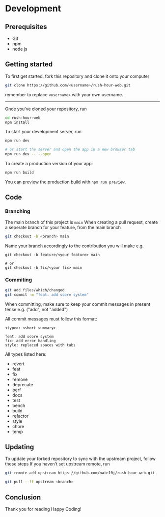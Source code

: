 # Development
## Prerequisites
- Git
- npm
- node js

## Getting started
To first get started, fork this repository and clone it onto your computer

```bash
git clone https://github.com/<username>/rush-hour-web.git
```
remember to replace ``<username>`` with your own username.

---

Once you've cloned your repository, run
```bash
cd rush-hour-web
npm install
```
To start your development server, run

```bash
npm run dev

# or start the server and open the app in a new browser tab
npm run dev -- --open
```
To create a production version of your app:

```bash
npm run build
```

You can preview the production build with `npm run preview`.

## Code
### Branching
The main branch of this project is ``main``
When creating a pull request, create a seperate branch for your feature, from the main branch
```bash
git checkout -b <branch> main
```
Name your branch accordingly to the contribution you will make e.g.
```
git checkout -b feature/<your feature> main

# or
git checkout -b fix/<your fix> main
```

### Commiting
```bash
git add files/which/changed
git commit -m "feat: add score system"
```
When committing, make sure to keep your commit messages in present tense e.g. ("add", not "added")

All commit messages must follow this format:

```
<type>: <short summary>

feat: add score system
fix: add error handling
style: replaced spaces with tabs
```
All types listed here:
- revert
- feat
- fix
- remove
- deprecate
- perf
- docs
- test
- bench
- build
- refactor
- style
- chore
- temp

## Updating
To update your forked repository to sync with the upstream project, follow these steps
If you haven't set upstream remote, run
```bash
git remote add upstream https://github.com/nate10j/rush-hour-web.git
```

```bash
git pull --ff upstream <branch>
```

## Conclusion
Thank you for reading
Happy Coding!
